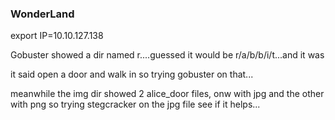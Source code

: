 ### WonderLand ###

export IP=10.10.127.138


Gobuster showed a dir named r....guessed it would be r/a/b/b/i/t...and it was

it said open a door and walk in so trying gobuster on that...

meanwhile the img dir showed 2 alice_door files, onw with jpg and the other with png so trying stegcracker on the jpg file see if it helps...